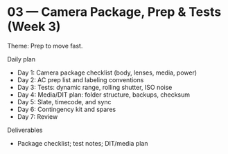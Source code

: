 # 03 — Camera Package, Prep & Tests (Week 3)

Theme: Prep to move fast.

Daily plan
- Day 1: Camera package checklist (body, lenses, media, power)
- Day 2: AC prep list and labeling conventions
- Day 3: Tests: dynamic range, rolling shutter, ISO noise
- Day 4: Media/DIT plan: folder structure, backups, checksum
- Day 5: Slate, timecode, and sync
- Day 6: Contingency kit and spares
- Day 7: Review

Deliverables
- Package checklist; test notes; DIT/media plan
